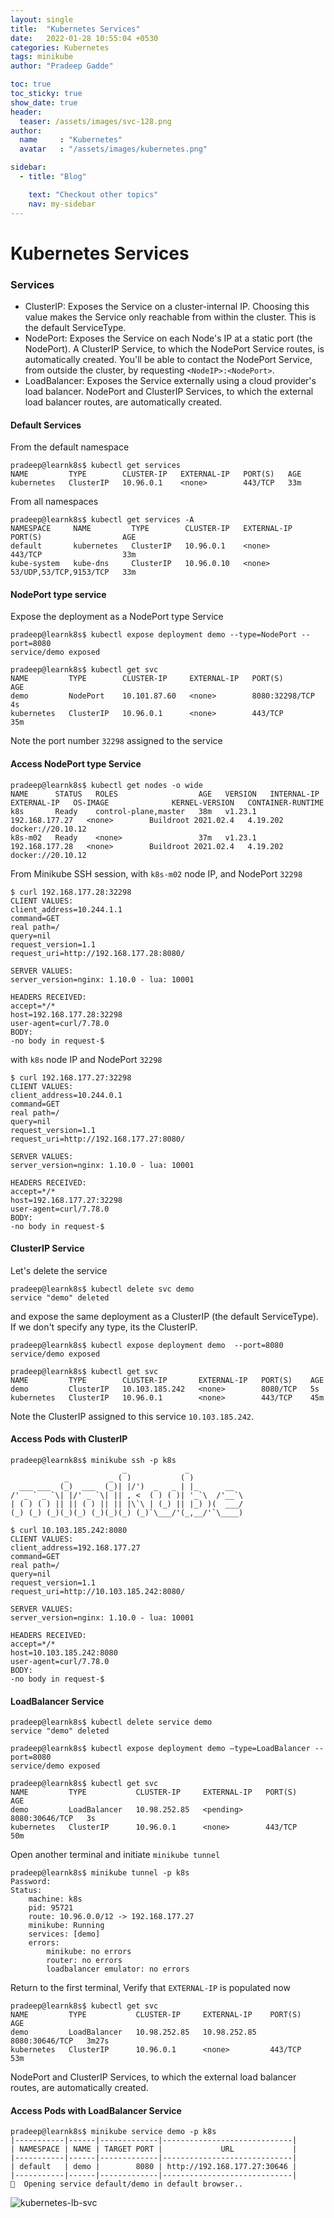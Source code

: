 ```yaml
---
layout: single
title:  "Kubernetes Services"
date:   2022-01-28 10:55:04 +0530
categories: Kubernetes
tags: minikube
author: "Pradeep Gadde"

toc: true
toc_sticky: true
show_date: true
header:
  teaser: /assets/images/svc-128.png
author:
  name     : "Kubernetes"
  avatar   : "/assets/images/kubernetes.png"

sidebar:
  - title: "Blog"

    text: "Checkout other topics"
    nav: my-sidebar
---
```

# Kubernetes Services


### Services
- ClusterIP: Exposes the Service on a cluster-internal IP. Choosing this value makes the Service only reachable from within the cluster. This is the default ServiceType.
- NodePort: Exposes the Service on each Node's IP at a static port (the NodePort). A ClusterIP Service, to which the NodePort Service routes, is automatically created. You'll be able to contact the NodePort Service, from outside the cluster, by requesting `<NodeIP>:<NodePort>`. 
- LoadBalancer: Exposes the Service externally using a cloud provider's load balancer. NodePort and ClusterIP Services, to which the external load balancer routes, are automatically created.

####  Default Services
From the default namespace
```shell
pradeep@learnk8s$ kubectl get services
NAME         TYPE        CLUSTER-IP   EXTERNAL-IP   PORT(S)   AGE
kubernetes   ClusterIP   10.96.0.1    <none>        443/TCP   33m
```
From all namespaces
```shell
pradeep@learnk8s$ kubectl get services -A
NAMESPACE     NAME         TYPE        CLUSTER-IP   EXTERNAL-IP   PORT(S)                  AGE
default       kubernetes   ClusterIP   10.96.0.1    <none>        443/TCP                  33m
kube-system   kube-dns     ClusterIP   10.96.0.10   <none>        53/UDP,53/TCP,9153/TCP   33m
```

#### NodePort type service
Expose the deployment as a NodePort type Service
```shell
pradeep@learnk8s$ kubectl expose deployment demo --type=NodePort --port=8080
service/demo exposed
```
```shell
pradeep@learnk8s$ kubectl get svc
NAME         TYPE        CLUSTER-IP     EXTERNAL-IP   PORT(S)          AGE
demo         NodePort    10.101.87.60   <none>        8080:32298/TCP   4s
kubernetes   ClusterIP   10.96.0.1      <none>        443/TCP          35m
```
Note the port number `32298` assigned to the service

#### Access NodePort type Service
```shell
pradeep@learnk8s$ kubectl get nodes -o wide
NAME      STATUS   ROLES                  AGE   VERSION   INTERNAL-IP      EXTERNAL-IP   OS-IMAGE              KERNEL-VERSION   CONTAINER-RUNTIME
k8s       Ready    control-plane,master   38m   v1.23.1   192.168.177.27   <none>        Buildroot 2021.02.4   4.19.202         docker://20.10.12
k8s-m02   Ready    <none>                 37m   v1.23.1   192.168.177.28   <none>        Buildroot 2021.02.4   4.19.202         docker://20.10.12
```
From Minikube SSH session, with `k8s-m02` node IP, and NodePort `32298`
```shell
$ curl 192.168.177.28:32298
CLIENT VALUES:
client_address=10.244.1.1
command=GET
real path=/
query=nil
request_version=1.1
request_uri=http://192.168.177.28:8080/

SERVER VALUES:
server_version=nginx: 1.10.0 - lua: 10001

HEADERS RECEIVED:
accept=*/*
host=192.168.177.28:32298
user-agent=curl/7.78.0
BODY:
-no body in request-$
```
with `k8s` node IP and NodePort `32298`
```shell
$ curl 192.168.177.27:32298
CLIENT VALUES:
client_address=10.244.0.1
command=GET
real path=/
query=nil
request_version=1.1
request_uri=http://192.168.177.27:8080/

SERVER VALUES:
server_version=nginx: 1.10.0 - lua: 10001

HEADERS RECEIVED:
accept=*/*
host=192.168.177.27:32298
user-agent=curl/7.78.0
BODY:
-no body in request-$
```

#### ClusterIP Service
Let's delete the service
```shell
pradeep@learnk8s$ kubectl delete svc demo
service "demo" deleted
```
and expose the same deployment as a ClusterIP (the default ServiceType). If we don't specify any type, its the ClusterIP.

```shell
pradeep@learnk8s$ kubectl expose deployment demo  --port=8080
service/demo exposed
```

```shell
pradeep@learnk8s$ kubectl get svc
NAME         TYPE        CLUSTER-IP       EXTERNAL-IP   PORT(S)    AGE
demo         ClusterIP   10.103.185.242   <none>        8080/TCP   5s
kubernetes   ClusterIP   10.96.0.1        <none>        443/TCP    45m
```
Note the ClusterIP assigned to this service `10.103.185.242`.

#### Access Pods with ClusterIP
```shell
pradeep@learnk8s$ minikube ssh -p k8s
                         _             _
            _         _ ( )           ( )
  ___ ___  (_)  ___  (_)| |/')  _   _ | |_      __
/' _ ` _ `\| |/' _ `\| || , <  ( ) ( )| '_`\  /'__`\
| ( ) ( ) || || ( ) || || |\`\ | (_) || |_) )(  ___/
(_) (_) (_)(_)(_) (_)(_)(_) (_)`\___/'(_,__/'`\____)

$ curl 10.103.185.242:8080
CLIENT VALUES:
client_address=192.168.177.27
command=GET
real path=/
query=nil
request_version=1.1
request_uri=http://10.103.185.242:8080/

SERVER VALUES:
server_version=nginx: 1.10.0 - lua: 10001

HEADERS RECEIVED:
accept=*/*
host=10.103.185.242:8080
user-agent=curl/7.78.0
BODY:
-no body in request-$
```

#### LoadBalancer Service
```shell
pradeep@learnk8s$ kubectl delete service demo
service "demo" deleted
```
```shell
pradeep@learnk8s$ kubectl expose deployment demo –type=LoadBalancer --port=8080
service/demo exposed
```
```shell
pradeep@learnk8s$ kubectl get svc
NAME         TYPE           CLUSTER-IP     EXTERNAL-IP   PORT(S)          AGE
demo         LoadBalancer   10.98.252.85   <pending>     8080:30646/TCP   3s
kubernetes   ClusterIP      10.96.0.1      <none>        443/TCP          50m
```
Open another terminal and initiate `minikube tunnel`
```shell
pradeep@learnk8s$ minikube tunnel -p k8s
Password:
Status:
	machine: k8s
	pid: 95721
	route: 10.96.0.0/12 -> 192.168.177.27
	minikube: Running
	services: [demo]
    errors:
		minikube: no errors
		router: no errors
		loadbalancer emulator: no errors
```
Return to the first terminal, Verify that `EXTERNAL-IP` is populated now
```shell
pradeep@learnk8s$ kubectl get svc
NAME         TYPE           CLUSTER-IP     EXTERNAL-IP    PORT(S)          AGE
demo         LoadBalancer   10.98.252.85   10.98.252.85   8080:30646/TCP   3m27s
kubernetes   ClusterIP      10.96.0.1      <none>         443/TCP          53m
```
NodePort and ClusterIP Services, to which the external load balancer routes, are automatically created.

#### Access Pods with LoadBalancer Service
```shell
pradeep@learnk8s$ minikube service demo -p k8s
|-----------|------|-------------|-----------------------------|
| NAMESPACE | NAME | TARGET PORT |             URL             |
|-----------|------|-------------|-----------------------------|
| default   | demo |        8080 | http://192.168.177.27:30646 |
|-----------|------|-------------|-----------------------------|
🎉  Opening service default/demo in default browser..
```

![kubernetes-lb-svc](/assets/images/kubernetes-lb-svc.png) 

